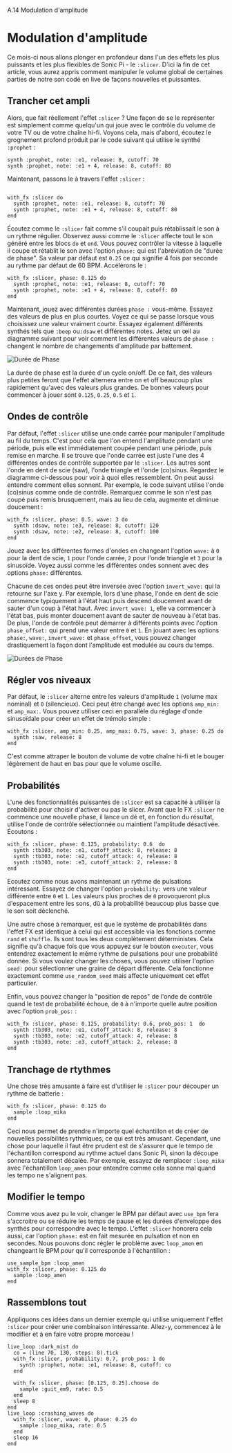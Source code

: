 A.14 Modulation d'amplitude

# Modulation d'amplitude

Ce mois-ci nous allons plonger en profondeur dans l'un des effets les plus puissants et les plus flexibles de Sonic Pi - le `:slicer`. D'ici la fin de cet article, vous aurez appris comment manipuler le volume global de certaines parties de notre son codé en live de façons nouvelles et puissantes.

## Trancher cet ampli

Alors, que fait réellement l'effet `:slicer` ? Une façon de se le représenter est simplement comme quelqu'un qui joue avec le contrôle du volume de votre TV ou de votre chaîne hi-fi. Voyons cela, mais d'abord, écoutez le grognement profond produit par le code suivant qui utilise le synthé `:prophet` :

```
synth :prophet, note: :e1, release: 8, cutoff: 70
synth :prophet, note: :e1 + 4, release: 8, cutoff: 80
```

Maintenant, passons le à travers l'effet `:slicer` :

```

with_fx :slicer do
  synth :prophet, note: :e1, release: 8, cutoff: 70
  synth :prophet, note: :e1 + 4, release: 8, cutoff: 80
end
```

Écoutez comme le `:slicer` fait comme s'il coupait puis rétablissait le son à un rythme régulier. Observez aussi comme le `:slicer` affecte tout le son généré entre les blocs `do` et `end`. Vous pouvez contrôler la vitesse à laquelle il coupe et rétablit le son avec l'option `phase:` qui est l'abréviation de "durée de phase". Sa valeur par défaut est `0.25` ce qui signifie 4 fois par seconde au rythme par défaut de 60 BPM. Accélérons le :

```
with_fx :slicer, phase: 0.125 do
  synth :prophet, note: :e1, release: 8, cutoff: 70
  synth :prophet, note: :e1 + 4, release: 8, cutoff: 80
end
```

Maintenant, jouez avec différentes durées `phase :` vous-même. Essayez des valeurs de plus en plus courtes. Voyez ce qui se passe lorsque vous choisissez une valeur vraiment courte. Essayez également différents synthés tels que `:beep` ou`:dsaw` et différentes notes. Jetez un œil au diagramme suivant pour voir comment les différentes valeurs de `phase :` changent le nombre de changements d'amplitude par battement.

![Durée de Phase](../../../etc/doc/images/tutorial/articles/A.14-amplitude-modulation/slicer_phase_durations.png)

La durée de phase est la durée d'un cycle on/off. De ce fait, des valeurs plus petites feront que l'effet alternera entre on et off beaucoup plus rapidement qu'avec des valeurs plus grandes. De bonnes valeurs pour commencer à jouer sont `0.125`, `0.25`, `0.5` et `1`.


## Ondes de contrôle

Par défaut, l'effet `:slicer` utilise une onde carrée pour manipuler l'amplitude au fil du temps. C'est pour cela que l'on entend l'amplitude pendant une période, puis elle est immédiatement coupée pendant une période, puis remise en marche. Il se trouve que l'onde carrée est juste l'une des 4 différentes ondes de contrôle supportée par le `:slicer`. Les autres sont l'onde en dent de scie (saw), l'onde triangle et l'onde (co)sinus. Regardez le diagramme ci-dessous pour voir à quoi elles ressemblent. On peut aussi entendre comment elles sonnent. Par exemple, le code suivant utilise l'onde (co)sinus comme onde de contrôle. Remarquez comme le son n'est pas coupé puis remis brusquement, mais au lieu de cela, augmente et diminue doucement :

```
with_fx :slicer, phase: 0.5, wave: 3 do
  synth :dsaw, note: :e3, release: 8, cutoff: 120
  synth :dsaw, note: :e2, release: 8, cutoff: 100
end
```

Jouez avec les différentes formes d'ondes en changeant l'option `wave:` à `0` pour la dent de scie, `1` pour l'onde carrée, `2` pour l'onde triangle et `3` pour la sinusoïde. Voyez aussi comme les différentes ondes sonnent avec des options `phase:` différentes.

Chacune de ces ondes peut être inversée avec l'option `invert_wave:` qui la retourne sur l'axe y. Par exemple, lors d'une phase, l'onde en dent de scie commence typiquement à l'état haut puis descend doucement avant de sauter d'un coup à l'état haut. Avec `invert_wave: 1`, elle va commencer à l'état bas, puis monter doucement avant de sauter de nouveau à l'état bas. De plus, l'onde de contrôle peut démarrer à différents points avec l'option `phase_offset:` qui prend une valeur entre `0` et `1`. En jouant avec les options `phase:`, `wave:`, `invert_wave:` et `phase_offset`, vous pouvez changer drastiquement la façon dont l'amplitude est modulée au cours du temps.

![Durées de Phase](../../../etc/doc/images/tutorial/articles/A.14-amplitude-modulation/slicer_control_waves.png)


## Régler vos niveaux

Par défaut, le `:slicer` alterne entre les valeurs d'amplitude `1` (volume max nominal) et `0` (silencieux). Ceci peut être changé avec les options `amp_min:` et `amp_max:`. Vous pouvez utiliser ceci en parallèle du réglage d'onde sinusoïdale pour créer un effet de trémolo simple :

```
with_fx :slicer, amp_min: 0.25, amp_max: 0.75, wave: 3, phase: 0.25 do
  synth :saw, release: 8
end
```

C'est comme attraper le bouton de volume de votre chaîne hi-fi et le bouger légèrement de haut en bas pour que le volume oscille.


## Probabilités

L'une des fonctionnalités puissantes de `:slicer` est sa capacité à utiliser la probabilité pour choisir d'activer ou pas le slicer. Avant que le FX `:slicer` ne commence une nouvelle phase, il lance un dé et, en fonction du résultat, utilise l'onde de contrôle sélectionnée ou maintient l'amplitude désactivée. Écoutons :

```
with_fx :slicer, phase: 0.125, probability: 0.6  do
  synth :tb303, note: :e1, cutoff_attack: 8, release: 8
  synth :tb303, note: :e2, cutoff_attack: 4, release: 8
  synth :tb303, note: :e3, cutoff_attack: 2, release: 8
end
```

Ecoutez comme nous avons maintenant un rythme de pulsations intéressant. Essayez de changer l'option `probability:` vers une valeur différente entre `0` et `1`. Les valeurs plus proches de `0` provoqueront plus d'espacement entre les sons, dû à la probabilité beaucoup plus basse que le son soit déclenché.

Une autre chose à remarquer, est que le système de probabilités dans l'effet FX est identique à celui qui est accessible via les fonctions comme `rand` et `shuffle`. Ils sont tous les deux complètement déterministes. Cela signifie qu'à chaque fois que vous appuyez sur le bouton `executer`, vous entendrez exactement le même rythme de pulsations pour une probabilité donnée. Si vous voulez changer les choses, vous pouvez utiliser l'option `seed:` pour sélectionner une graine de départ différente. Cela fonctionne exactement comme `use_random_seed` mais affecte uniquement cet effet particulier.

Enfin, vous pouvez changer la "position de repos" de l'onde de contrôle quand le test de probabilité échoue, de `0` à n'importe quelle autre position avec l'option `prob_pos:` :

```
with_fx :slicer, phase: 0.125, probability: 0.6, prob_pos: 1  do
  synth :tb303, note: :e1, cutoff_attack: 8, release: 8
  synth :tb303, note: :e2, cutoff_attack: 4, release: 8
  synth :tb303, note: :e3, cutoff_attack: 2, release: 8
end
```

## Tranchage de rtythmes

Une chose très amusante à faire est d'utiliser le `:slicer` pour découper un rythme de batterie :

```
with_fx :slicer, phase: 0.125 do
  sample :loop_mika
end
```

Ceci nous permet de prendre n'importe quel échantillon et de créer de nouvelles possibilités rythmiques, ce qui est très amusant. Cependant, une chose pour laquelle il faut être prudent est de s'assurer que le tempo de l'échantillon correspond au rythme actuel dans Sonic Pi, sinon la découpe sonnera totalement décalée. Par exemple, essayez de remplacer `:loop_mika` avec l'échantillon `loop_amen` pour entendre comme cela sonne mal quand les tempo ne s'alignent pas.

## Modifier le tempo

Comme vous avez pu le voir, changer le BPM par défaut avec `use_bpm` fera s'accroitre ou se réduire les temps de pause et les durées d'enveloppe des synthés pour correspondre avec le tempo. L'effet `:slicer` honorera cela aussi, car l'option `phase:` est en fait mesurée en pulsation et non en secondes. Nous pouvons donc régler le problème avec `loop_amen` en changeant le BPM pour qu'il corresponde à l'échantillon :

```
use_sample_bpm :loop_amen
with_fx :slicer, phase: 0.125 do
  sample :loop_amen
end
```

## Rassemblons tout

Appliquons ces idées dans un dernier exemple qui utilise uniquement l'effet `:slicer` pour créer une combinaison intéressante. Allez-y, commencez à le modifier et à en faire votre propre morceau !

```
live_loop :dark_mist do
  co = (line 70, 130, steps: 8).tick
  with_fx :slicer, probability: 0.7, prob_pos: 1 do
    synth :prophet, note: :e1, release: 8, cutoff: co
  end
  
  with_fx :slicer, phase: [0.125, 0.25].choose do
    sample :guit_em9, rate: 0.5
  end
  sleep 8
end
live_loop :crashing_waves do
  with_fx :slicer, wave: 0, phase: 0.25 do
    sample :loop_mika, rate: 0.5
  end
  sleep 16
end
```




